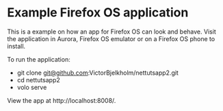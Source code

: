 # Example Firefox OS application

This is a example on how an app for Firefox OS can look and behave. Visit the application in Aurora, Firefox OS emulator or on a Firefox OS phone to install.

To run the application:

* git clone git@github.com:VictorBjelkholm/nettutsapp2.git
* cd nettutsapp2
* volo serve

View the app at http://localhost:8008/.
